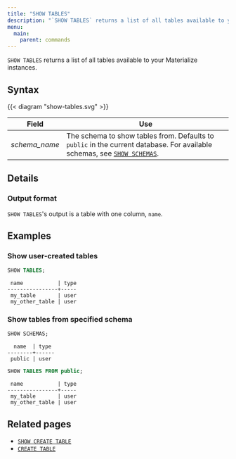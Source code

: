 ```yaml
---
title: "SHOW TABLES"
description: "`SHOW TABLES` returns a list of all tables available to your Materialize instances."
menu:
  main:
    parent: commands
---
```


`SHOW TABLES` returns a list of all tables available to your Materialize instances.

## Syntax

{{< diagram "show-tables.svg" >}}

Field | Use
------|-----
_schema&lowbar;name_ | The schema to show tables from. Defaults to `public` in the current database. For available schemas, see [`SHOW SCHEMAS`](../show-schemas).

## Details

### Output format

`SHOW TABLES`'s output is a table with one column, `name`.

## Examples

### Show user-created tables
```sql
SHOW TABLES;
```
```nofmt
 name           | type
----------------+-----
 my_table       | user
 my_other_table | user
```

### Show tables from specified schema
```sql
SHOW SCHEMAS;
```
```nofmt
  name  | type
--------+------
 public | user
```
```sql
SHOW TABLES FROM public;
```
```nofmt
 name           | type
----------------+-----
 my_table       | user
 my_other_table | user
```

## Related pages

- [`SHOW CREATE TABLE`](../show-create-table)
- [`CREATE TABLE`](../create-table)
